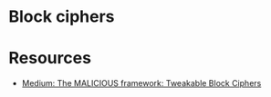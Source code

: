 # Block ciphers

# Resources

* [Medium: The MALICIOUS framework: Tweakable Block Ciphers](https://medium.com/asecuritysite-when-bob-met-alice/the-malicious-framework-tweakable-block-ciphers-ec1823077da5)
